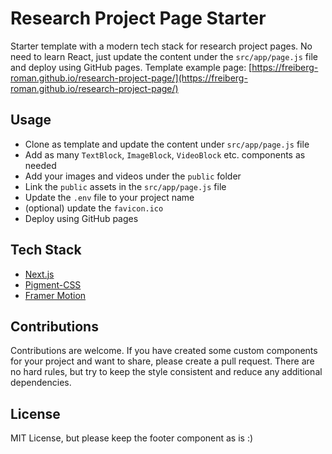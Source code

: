# Research Project Page Starter
Starter template with a modern tech stack for research project pages.
No need to learn React, just update the content under the `src/app/page.js` file
and deploy using GitHub pages.
Template example page: [https://freiberg-roman.github.io/research-project-page/](https://freiberg-roman.github.io/research-project-page/)

## Usage
- Clone as template and update the content under `src/app/page.js` file
- Add as many `TextBlock`, `ImageBlock`, `VideoBlock` etc. components as needed
- Add your images and videos under the `public` folder
- Link the `public` assets in the `src/app/page.js` file
- Update the `.env` file to your project name
- (optional) update the `favicon.ico`
- Deploy using GitHub pages

## Tech Stack
- [Next.js](https://nextjs.org/)
- [Pigment-CSS](https://github.com/mui/pigment-css)
- [Framer Motion](https://framermotion.framer.website)

## Contributions
Contributions are welcome. If you have created some custom components for your
project and want to share, please create a pull request. There are no hard rules,
but try to keep the style consistent and reduce any additional dependencies.

## License
MIT License, but please keep the footer component as is :)


